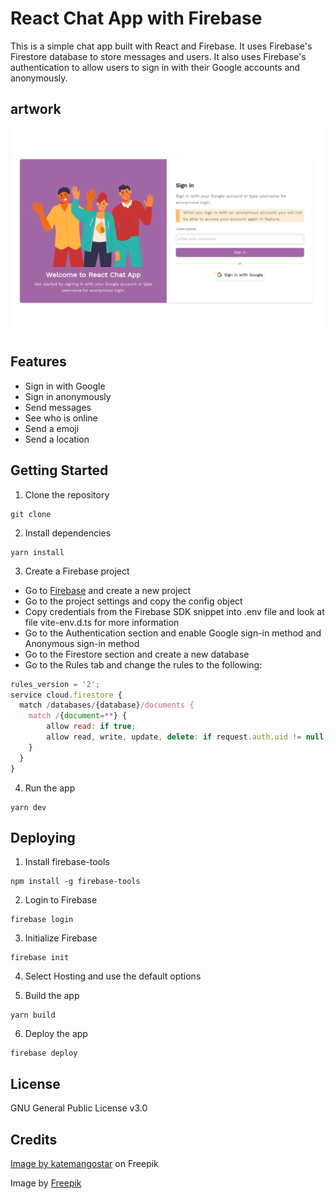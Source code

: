 # React Chat App with Firebase 

This is a simple chat app built with React and Firebase. It uses Firebase's Firestore database to store messages and users. It also uses Firebase's authentication to allow users to sign in with their Google accounts and anonymously.

## artwork
[![Welcome page](artworks/welcome.png)](./artworks/welcome.png)

## Features

- Sign in with Google
- Sign in anonymously
- Send messages
- See who is online
- Send a emoji
- Send a location


## Getting Started

1. Clone the repository

```
git clone 
```

2. Install dependencies

```
yarn install
```

3. Create a Firebase project

- Go to [Firebase](https://firebase.google.com/) and create a new project
- Go to the project settings and copy the config object
- Copy credentials from the Firebase SDK snippet into .env file and look at file vite-env.d.ts for more information
- Go to the Authentication section and enable Google sign-in method and Anonymous sign-in method
- Go to the Firestore section and create a new database
- Go to the Rules tab and change the rules to the following:

```js
rules_version = '2';
service cloud.firestore {
  match /databases/{database}/documents {
    match /{document=**} {
        allow read: if true;
        allow read, write, update, delete: if request.auth.uid != null;
    }
  }
}
```

4. Run the app

``` shell
yarn dev
```

## Deploying

1. Install firebase-tools

```shell
npm install -g firebase-tools
```

2. Login to Firebase

```shell
firebase login
```

3. Initialize Firebase

```shell
firebase init
```

4. Select Hosting and use the default options

5. Build the app

```shell
yarn build
```

6. Deploy the app

```shell
firebase deploy
```

## License

GNU General Public License v3.0

## Credits
<a href="https://www.freepik.com/free-vector/business-people-working-laptop-development_4332351.htm#query=IT&position=7&from_view=search&track=sph">Image by katemangostar</a> on Freepik

Image by <a href="https://www.freepik.com/free-vector/hand-drawn-flat-design-people-waving-illustration_20859175.htm#query=welcome&position=2&from_view=search&track=sph">Freepik</a>